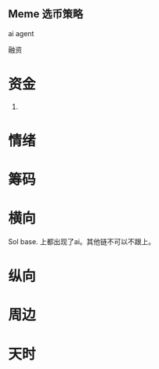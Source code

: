 ## Meme 选币策略



ai agent 

融资



# 资金

1. 

# 情绪



# 筹码



# 横向

Sol  base.  上都出现了ai。其他链不可以不跟上。



# 纵向 



# 周边

# 天时

